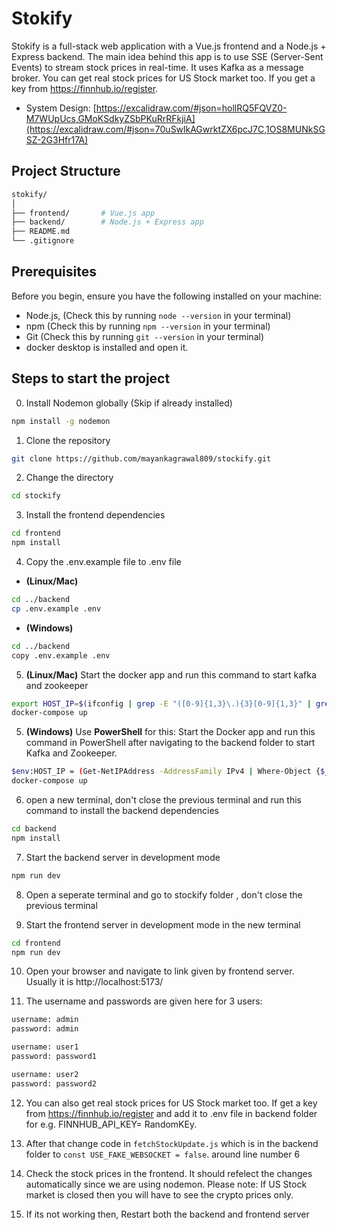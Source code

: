 # Stokify

Stokify is a full-stack web application with a Vue.js frontend and a Node.js + Express backend. The main idea behind this app is to use SSE (Server-Sent Events) to stream stock prices in real-time. It uses Kafka as a message broker.
You can get real stock prices for US Stock market too. If you get a key from https://finnhub.io/register.
- System Design: [https://excalidraw.com/#json=hollRQ5FQVZ0-M7WUpUcs,GMoKSdkyZSbPKuRrRFkjiA](https://excalidraw.com/#json=70uSwlkAGwrktZX6pcJ7C,1OS8MUNkSGSZ-2G3Hfr17A)




## Project Structure

```bash
stokify/
│
├── frontend/       # Vue.js app
├── backend/        # Node.js + Express app
├── README.md       
└── .gitignore
```
## Prerequisites
Before you begin, ensure you have the following installed on your machine:

- Node.js, (Check this by running `node --version` in your terminal)
- npm (Check this by running `npm --version` in your terminal)
- Git (Check this by running `git --version` in your terminal)
- docker desktop is installed and open it.

## Steps to start the project

0. Install Nodemon globally (Skip if already installed)
```bash
npm install -g nodemon
```

1. Clone the repository
```bash
git clone https://github.com/mayankagrawal809/stockify.git
```
2. Change the directory
```bash
cd stockify
```
3. Install the frontend dependencies
```bash
cd frontend
npm install
```
4. Copy the .env.example file to .env file
- **(Linux/Mac)**
```bash
cd ../backend
cp .env.example .env
```
- **(Windows)**
```bash
cd ../backend
copy .env.example .env
```
5. **(Linux/Mac)** Start the docker app and run this command to start kafka and zookeeper
```bash
export HOST_IP=$(ifconfig | grep -E "([0-9]{1,3}\.){3}[0-9]{1,3}" | grep -v 127.0.0.1 | awk '{ print $2 }' | cut -f2 -d: | head -n1)
docker-compose up
```
5. **(Windows)** Use **PowerShell** for this: Start the Docker app and run this command in PowerShell after navigating to the backend folder to start Kafka and Zookeeper.
```bash
$env:HOST_IP = (Get-NetIPAddress -AddressFamily IPv4 | Where-Object {$_.InterfaceAlias -notlike "*Loopback*"} | Select-Object -First 1 -ExpandProperty IPAddress)
docker-compose up
```

6. open a new terminal, don't close the previous terminal and run this command to install the backend dependencies
```bash
cd backend
npm install
```

7. Start the backend server in development mode
```bash
npm run dev
```
8. Open a seperate terminal and go to stockify folder , don't close the previous terminal

9. Start the frontend server in development mode in the new terminal
```bash
cd frontend
npm run dev
```
10. Open your browser and navigate to link given by frontend server. Usually it is http://localhost:5173/ 

11. The username and passwords are given here for 3 users:
```bash
username: admin
password: admin

username: user1
password: password1

username: user2
password: password2
```

12. You can also get real stock prices for US Stock market too. If get a key from https://finnhub.io/register and add it to .env file in backend folder for e.g. FINNHUB_API_KEY= RandomKEy.

13. After that change code in `fetchStockUpdate.js` which is in the backend folder to `const USE_FAKE_WEBSOCKET = false`. around line number 6

14. Check the stock prices in the frontend. It should refelect the changes automatically since we are using nodemon. Please note: If US Stock market is closed then you will have to see 
the crypto prices only.

15. If its not working then, Restart both the backend and frontend server

